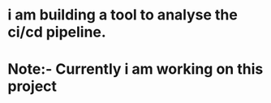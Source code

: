 # i am building a tool to analyse the ci/cd pipeline. 

# Note:- Currently i am working on this project 
